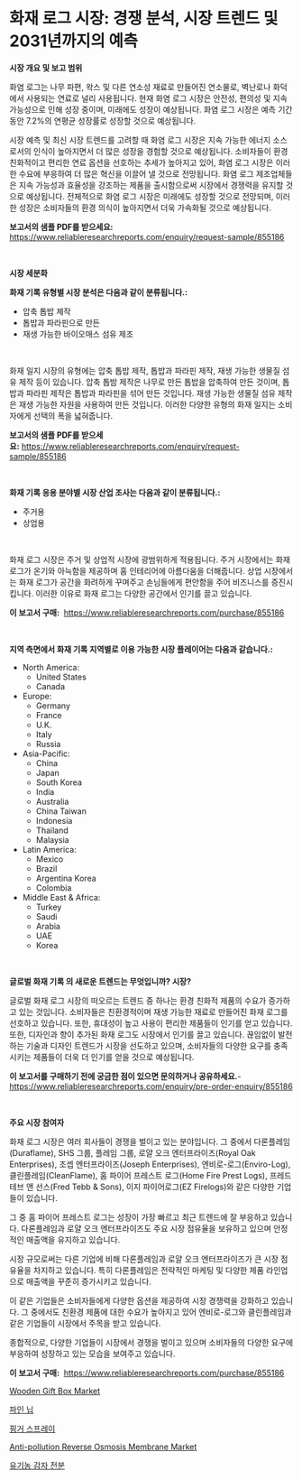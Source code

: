 <p><h1>화재 로그 시장: 경쟁 분석, 시장 트렌드 및 2031년까지의 예측</h1></p><p><strong>시장 개요 및 보고 범위</strong></p>
<p><p>화염 로그는 나무 파편, 왁스 및 다른 연소성 재료로 만들어진 연소물로, 벽난로나 화덕에서 사용되는 연료로 널리 사용됩니다. 현재 화염 로그 시장은 안전성, 편의성 및 지속 가능성으로 인해 성장 중이며, 미래에도 성장이 예상됩니다. 화염 로그 시장은 예측 기간 동안 7.2%의 연평균 성장률로 성장할 것으로 예상됩니다. </p><p>시장 예측 및 최신 시장 트렌드를 고려할 때 화염 로그 시장은 지속 가능한 에너지 소스로서의 인식이 높아지면서 더 많은 성장을 경험할 것으로 예상됩니다. 소비자들이 환경 친화적이고 편리한 연료 옵션을 선호하는 추세가 높아지고 있어, 화염 로그 시장은 이러한 수요에 부응하여 더 많은 혁신을 이끌어 낼 것으로 전망됩니다. 화염 로그 제조업체들은 지속 가능성과 효율성을 강조하는 제품을 출시함으로써 시장에서 경쟁력을 유지할 것으로 예상됩니다. 전체적으로 화염 로그 시장은 미래에도 성장할 것으로 전망되며, 이러한 성장은 소비자들의 환경 의식이 높아지면서 더욱 가속화될 것으로 예상됩니다.</p></p>
<p><strong>보고서의 샘플 PDF를 받으세요:</strong> <a href="https://www.reliableresearchreports.com/enquiry/request-sample/855186">https://www.reliableresearchreports.com/enquiry/request-sample/855186</a></p>
<p>&nbsp;</p>
<p><strong>시장 세분화</strong></p>
<p><strong>화재 기록 유형별 시장 분석은 다음과 같이 분류됩니다.:</strong></p>
<p><ul><li>압축 톱밥 제작</li><li>톱밥과 파라핀으로 만든</li><li>재생 가능한 바이오매스 섬유 제조</li></ul></p>
<p>&nbsp;</p>
<p><p>화재 일지 시장의 유형에는 압축 톱밥 제작, 톱밥과 파라핀 제작, 재생 가능한 생물질 섬유 제작 등이 있습니다. 압축 톱밤 제작은 나무로 만든 톱밥을 압축하여 만든 것이며, 톱밥과 파라핀 제작은 톱밥과 파라핀을 섞어 만든 것입니다. 재생 가능한 생물질 섬유 제작은 재생 가능한 자원을 사용하여 만든 것입니다. 이러한 다양한 유형의 화재 일지는 소비자에게 선택의 폭을 넓혀줍니다.</p></p>
<p><strong>보고서의 샘플 PDF를 받으세요:</strong>&nbsp;<a href="https://www.reliableresearchreports.com/enquiry/request-sample/855186">https://www.reliableresearchreports.com/enquiry/request-sample/855186</a></p>
<p>&nbsp;</p>
<p><strong> 화재 기록 응용 분야별 시장 산업 조사는 다음과 같이 분류됩니다.:</strong></p>
<p><ul><li>주거용</li><li>상업용</li></ul></p>
<p>&nbsp;</p>
<p><p>화재 로그 시장은 주거 및 상업적 시장에 광범위하게 적용됩니다. 주거 시장에서는 화재 로그가 온기와 아늑함을 제공하며 홈 인테리어에 아름다움을 더해줍니다. 상업 시장에서는 화재 로그가 공간을 화려하게 꾸며주고 손님들에게 편안함을 주어 비즈니스를 증진시킵니다. 이러한 이유로 화재 로그는 다양한 공간에서 인기를 끌고 있습니다.</p></p>
<p><strong>이 보고서 구매:</strong>&nbsp; <a href="https://www.reliableresearchreports.com/purchase/855186">https://www.reliableresearchreports.com/purchase/855186</a></p>
<p>&nbsp;</p>
<p><strong>지역 측면에서 화재 기록 지역별로 이용 가능한 시장 플레이어는 다음과 같습니다.:</strong></p>
<p><ul>
    <li>
        North America:
        <ul>
            <li>United States</li>
            <li>Canada</li>
        </ul>
    </li>
    <li>
        Europe:
        <ul>
            <li>Germany</li>
            <li>France</li>
            <li>U.K.</li>
            <li>Italy</li>
            <li>Russia</li>
        </ul>
    </li>
    <li>
        Asia-Pacific:
        <ul>
            <li>China</li>
            <li>Japan</li>
            <li>South Korea</li>
            <li>India</li>
            <li>Australia</li>
            <li>China Taiwan</li>
            <li>Indonesia</li>
            <li>Thailand</li>
            <li>Malaysia</li>
        </ul>
    </li>
    <li>
        Latin America:
        <ul>
            <li>Mexico</li>
            <li>Brazil</li>
            <li>Argentina Korea</li>
            <li>Colombia</li>
        </ul>
    </li>
    <li>
        Middle East & Africa:
        <ul>
            <li>Turkey</li>
            <li>Saudi</li>
            <li>Arabia</li>
            <li>UAE</li>
            <li>Korea</li>
        </ul>
    </li>
    </ul></p>
<p>&nbsp;</p>
<p><strong>글로벌 화재 기록 의 새로운 트렌드는 무엇입니까? 시장?</strong></p>
<p><p>글로벌 화재 로그 시장의 떠오르는 트렌드 중 하나는 환경 친화적 제품의 수요가 증가하고 있는 것입니다. 소비자들은 친환경적이며 재생 가능한 재료로 만들어진 화재 로그를 선호하고 있습니다. 또한, 휴대성이 높고 사용이 편리한 제품들이 인기를 얻고 있습니다. 또한, 디자인과 향이 추가된 화재 로그도 시장에서 인기를 끌고 있습니다. 끊임없이 발전하는 기술과 디자인 트렌드가 시장을 선도하고 있으며, 소비자들의 다양한 요구를 충족시키는 제품들이 더욱 더 인기를 얻을 것으로 예상됩니다.</p></p>
<p><strong>이 보고서를 구매하기 전에 궁금한 점이 있으면 문의하거나 공유하세요.</strong>- <a href="https://www.reliableresearchreports.com/enquiry/pre-order-enquiry/855186">https://www.reliableresearchreports.com/enquiry/pre-order-enquiry/855186</a></p>
<p>&nbsp;</p>
<p><strong>주요 시장 참여자</strong></p>
<p><p>화재 로그 시장은 여러 회사들이 경쟁을 벌이고 있는 분야입니다. 그 중에서 다론플레임(Duraflame), SHS 그룹, 플레임 그룹, 로얄 오크 엔터프라이즈(Royal Oak Enterprises), 조셉 엔터프라이즈(Joseph Enterprises), 엔비로-로그(Enviro-Log), 클린플레임(CleanFlame), 홈 파이어 프레스트 로그(Home Fire Prest Logs), 프레드 테브 앤 선스(Fred Tebb & Sons), 이지 파이어로그(EZ Firelogs)와 같은 다양한 기업들이 있습니다.</p><p>그 중 홈 파이어 프레스트 로그는 성장이 가장 빠르고 최근 트렌드에 잘 부응하고 있습니다. 다론플레임과 로얄 오크 엔터프라이즈도 주요 시장 점유율을 보유하고 있으며 안정적인 매출액을 유지하고 있습니다.</p><p>시장 규모로써는 다른 기업에 비해 다론플레임과 로얄 오크 엔터프라이즈가 큰 시장 점유율을 차지하고 있습니다. 특히 다론플레임은 전략적인 마케팅 및 다양한 제품 라인업으로 매출액을 꾸준히 증가시키고 있습니다.</p><p>이 같은 기업들은 소비자들에게 다양한 옵션을 제공하여 시장 경쟁력을 강화하고 있습니다. 그 중에서도 친환경 제품에 대한 수요가 높아지고 있어 엔비로-로그와 클린플레임과 같은 기업들이 시장에서 주목을 받고 있습니다.</p><p>종합적으로, 다양한 기업들이 시장에서 경쟁을 벌이고 있으며 소비자들의 다양한 요구에 부응하여 성장하고 있는 모습을 보여주고 있습니다.</p></p>
<p><strong>이 보고서 구매:</strong>&nbsp;&nbsp;<a href="https://www.reliableresearchreports.com/purchase/855186">https://www.reliableresearchreports.com/purchase/855186</a></p>
<p><p><a href="https://meowing-lemming-dd3.notion.site/Insights-into-Wooden-Gift-Box-Market-Size-Analysing-Market-Share-Trends-and-Growth-from-2024-to-2-37d0f726d1824a89bce3da6cbebece02">Wooden Gift Box Market</a></p><p><a href="https://github.com/laholand/Market-Research-Report-List-2/blob/main/9219821187332.md">파인 닙</a></p><p><a href="https://github.com/vsnao330707/Market-Research-Report-List-1/blob/main/8471622187333.md">핑거 스프레이</a></p><p><a href="https://view.publitas.com/reportprime-1/global-anti-pollution-reverse-osmosis-membrane-market-by-types-applications-and-major-players-with-regional-growth-rate-analysis-and-development-situation-from-2024-to-2031/">Anti-pollution Reverse Osmosis Membrane Market</a></p><p><a href="https://medium.com/@rennessvutianitiswdpxaixh/%EC%9C%A0%EA%B8%B0%EB%86%8D-%EA%B0%90%EC%9E%90-%EC%A0%84%EB%B6%84-%EC%8B%9C%EC%9E%A5-%EA%B7%9C%EB%AA%A8-cagr-%ED%8A%B8%EB%A0%8C%EB%93%9C-2024-2030-2b90b291030f">유기농 감자 전분</a></p></p>

